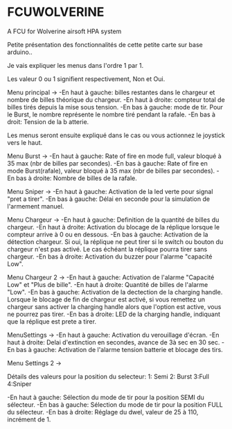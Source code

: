 # FCUWOLVERINE
A FCU for Wolverine airsoft HPA system

Petite présentation des fonctionnalités de cette petite carte sur base arduino..

Je vais expliquer les menus dans l'ordre 1 par 1.

Les valeur 0 ou 1 signifient respectivement, Non et Oui.

Menu principal -> 
  -En haut à gauche: billes restantes dans le chargeur et nombre de billes théorique du chargeur.
  -En haut à droite: compteur total de billes tirés depuis la mise sous tension.
  -En bas à gauche: mode de tir. Pour le Burst, le nombre représente le nombre tiré pendant la rafale.
  -En bas à droit: Tension de la b atterie.

Les menus seront ensuite expliqué dans le cas ou vous actionnez le joystick vers le haut.

Menu Burst -> 
  -En haut à gauche: Rate of fire en mode full, valeur bloqué à 35 max (nbr de billes par secondes).
  -En bas à gauche: Rate of fire en mode Burst(rafale), valeur bloqué à 35 max (nbr de billes par secondes).
  -En bas à droite: Nombre de billes de la rafale.

Menu Sniper ->
  -En haut à gauche: Activation de la led verte pour signal "pret a tirer".
  -En bas à gauche: Délai en seconde pour la simulation de l'armement manuel.
  
Menu Chargeur -> 
  -En haut à gauche: Definition de la quantité de billes du chargeur.
  -En haut à droite: Activation du blocage de la réplique lorsque le compteur arrive à 0 ou en dessous.
  -En bas à gauche: Activation de la détection chargeur. Si oui, la réplique ne peut tirer si le switch ou bouton du chargeur n'est pas activé.
   Le cas échéant la réplique pourra tirer sans chargeur.
  -En bas à droite: Activation du buzzer pour l'alarme "capacité Low".

Menu Chargeur 2 -> 
  -En haut à gauche: Activation de l'alarme "Capacité Low" et "Plus de bille".
  -En haut à droite: Quantité de billes de l'alarme "Low".
  -En bas à gauche: Activation de la dectection de la charging handle. Lorsque le blocage de fin de chargeur est activé, si vous remettez un chargeur sans activer la charging handle alors que l'option est active, vous ne pourrez pas tirer.
  -En bas à droite: LED de la charging handle, indiquant que la réplique est prete a tirer.

MenuSettings -> 
  -En haut à gauche: Activation du verouillage d'écran.
  -En haut à droite: Delai d'extinction en secondes, avance de 3à sec en 30 sec.
  -En bas à gauche: Activation de l'alarme tension batterie et blocage des tirs.
  
Menu Settings 2 ->

Détails des valeurs pour la position du selecteur:
  1: Semi
  2: Burst
  3:Full
  4:Sniper
  
  -En haut à gauche: Sélection du mode de tir pour la position SEMI du sélecteur.
  -En bas à gauche: Sélection du mode de tir pour la position FULL du sélecteur.
  -En bas à droite: Réglage du dwel, valeur de 25 à 110, incrément de 1.
